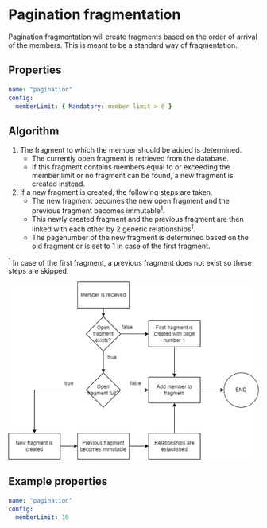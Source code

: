 # Pagination fragmentation

Pagination fragmentation will create fragments based on the order of arrival of the members.
This is meant to be a standard way of fragmentation.

## Properties

  ```yaml
  name: "pagination"
  config:
    memberLimit: { Mandatory: member limit > 0 }
  ```

## Algorithm

1. The fragment to which the member should be added is determined.
   - The currently open fragment is retrieved from the database.
   - If this fragment contains members equal to or exceeding the member limit or no fragment can be found, a new fragment is created instead.
2. If a new fragment is created, the following steps are taken. 
   - The new fragment becomes the new open fragment and the previous fragment becomes immutable<sup>1</sup>.
   - This newly created fragment and the previous fragment are then linked with each other by 2 generic relationships<sup>1</sup>.
   - The pagenumber of the new fragment is determined based on the old fragment or is set to 1 in case of the first fragment.

<sup>1</sup> In case of the first fragment, a previous fragment does not exist so these steps are skipped.

![](content/paginationAlgorithm.png)

## Example properties


  ```yaml
  name: "pagination"
  config:
    memberLimit: 10
  ```
